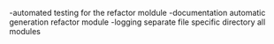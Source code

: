 -automated testing  for the refactor moldule
-documentation automatic generation refactor module
-logging separate file specific directory all modules